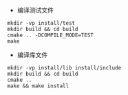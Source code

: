 * 编译测试文件

```
mkdir -vp install/test
mkdir build && cd build
cmake .. -DCOMPILE_MODE=TEST
make
```

* 编译库文件

```
mkdir -vp install/lib install/include
mkdir build && cd build
cmake ..
make && make install
```
